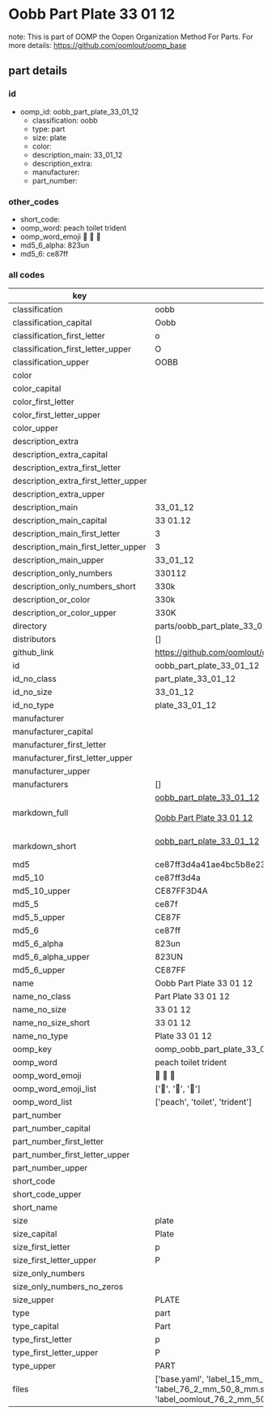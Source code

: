 # Oobb Part Plate 33 01 12  

note: This is part of OOMP the Oopen Organization Method For Parts. For more details: https://github.com/oomlout/oomp_base

##  part details





### id
* oomp_id: oobb_part_plate_33_01_12
  * classification: oobb
  * type: part
  * size: plate
  * color: 
  * description_main: 33_01_12
  * description_extra: 
  * manufacturer: 
  * part_number: 

### other_codes
* short_code: 
* oomp_word: peach toilet trident
* oomp_word_emoji :peach: :toilet: :trident:
* md5_6_alpha: 823un
* md5_6: ce87ff

### all codes 
| key | value |  
| --- | --- |  
| classification | oobb |  
| classification_capital | Oobb |  
| classification_first_letter | o |  
| classification_first_letter_upper | O |  
| classification_upper | OOBB |  
| color |  |  
| color_capital |  |  
| color_first_letter |  |  
| color_first_letter_upper |  |  
| color_upper |  |  
| description_extra |  |  
| description_extra_capital |  |  
| description_extra_first_letter |  |  
| description_extra_first_letter_upper |  |  
| description_extra_upper |  |  
| description_main | 33_01_12 |  
| description_main_capital | 33 01.12 |  
| description_main_first_letter | 3 |  
| description_main_first_letter_upper | 3 |  
| description_main_upper | 33_01_12 |  
| description_only_numbers | 330112 |  
| description_only_numbers_short | 330k |  
| description_or_color | 330k |  
| description_or_color_upper | 330K |  
| directory | parts/oobb_part_plate_33_01_12 |  
| distributors | [] |  
| github_link | https://github.com/oomlout/oomlout_oomp_part_src/tree/main/parts/oobb_part_plate_33_01_12/working |  
| id | oobb_part_plate_33_01_12 |  
| id_no_class | part_plate_33_01_12 |  
| id_no_size | 33_01_12 |  
| id_no_type | plate_33_01_12 |  
| manufacturer |  |  
| manufacturer_capital |  |  
| manufacturer_first_letter |  |  
| manufacturer_first_letter_upper |  |  
| manufacturer_upper |  |  
| manufacturers | [] |  
| markdown_full | [oobb_part_plate_33_01_12](https://github.com/oomlout/oomlout_oomp_part_src/tree/main/parts/oobb_part_plate_33_01_12/working)<br>[](https://github.com/oomlout/oomlout_oomp_part_src/tree/main/parts/oobb_part_plate_33_01_12/working)<br>[Oobb Part Plate 33 01 12](https://github.com/oomlout/oomlout_oomp_part_src/tree/main/parts/oobb_part_plate_33_01_12/working)<br><br> |  
| markdown_short | [oobb_part_plate_33_01_12](https://github.com/oomlout/oomlout_oomp_part_src/tree/main/parts/oobb_part_plate_33_01_12/working)<br><br> |  
| md5 | ce87ff3d4a41ae4bc5b8e2355aae7b22 |  
| md5_10 | ce87ff3d4a |  
| md5_10_upper | CE87FF3D4A |  
| md5_5 | ce87f |  
| md5_5_upper | CE87F |  
| md5_6 | ce87ff |  
| md5_6_alpha | 823un |  
| md5_6_alpha_upper | 823UN |  
| md5_6_upper | CE87FF |  
| name | Oobb Part Plate 33 01 12 |  
| name_no_class | Part Plate 33 01 12 |  
| name_no_size | 33 01 12 |  
| name_no_size_short | 33 01 12 |  
| name_no_type | Plate 33 01 12 |  
| oomp_key | oomp_oobb_part_plate_33_01_12 |  
| oomp_word | peach toilet trident |  
| oomp_word_emoji | :peach: :toilet: :trident: |  
| oomp_word_emoji_list | [':peach:', ':toilet:', ':trident:'] |  
| oomp_word_list | ['peach', 'toilet', 'trident'] |  
| part_number |  |  
| part_number_capital |  |  
| part_number_first_letter |  |  
| part_number_first_letter_upper |  |  
| part_number_upper |  |  
| short_code |  |  
| short_code_upper |  |  
| short_name |  |  
| size | plate |  
| size_capital | Plate |  
| size_first_letter | p |  
| size_first_letter_upper | P |  
| size_only_numbers |  |  
| size_only_numbers_no_zeros |  |  
| size_upper | PLATE |  
| type | part |  
| type_capital | Part |  
| type_first_letter | p |  
| type_first_letter_upper | P |  
| type_upper | PART |  
| files | ['base.yaml', 'label_15_mm_30_mm.pdf', 'label_15_mm_30_mm.svg', 'label_76_2_mm_50_8_mm.pdf', 'label_76_2_mm_50_8_mm.svg', 'label_oomlout_76_2_mm_50_8_mm.pdf', 'label_oomlout_76_2_mm_50_8_mm.svg', 'readme.md', 'working.json', 'working.yaml'] |  
